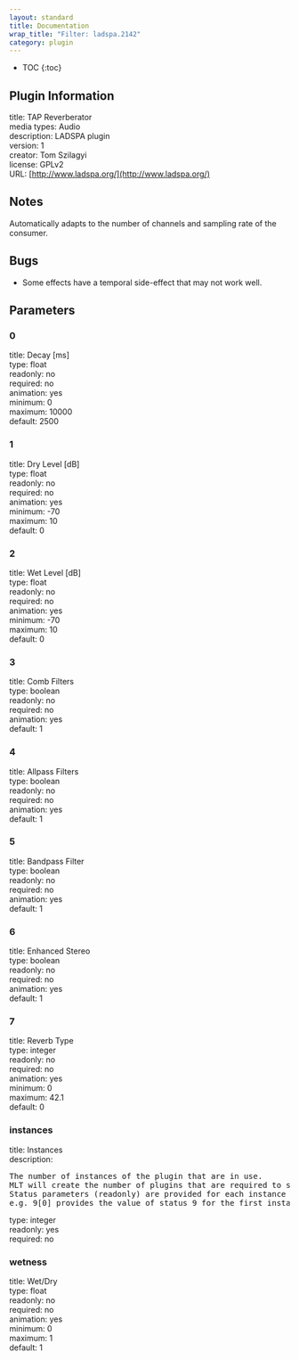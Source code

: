 ```yaml
---
layout: standard
title: Documentation
wrap_title: "Filter: ladspa.2142"
category: plugin
---
```

* TOC
{:toc}

## Plugin Information

title: TAP Reverberator  
media types:
Audio  
description: LADSPA plugin  
version: 1  
creator: Tom Szilagyi  
license: GPLv2  
URL: [http://www.ladspa.org/](http://www.ladspa.org/)  

## Notes

Automatically adapts to the number of channels and sampling rate of the consumer.

## Bugs

* Some effects have a temporal side-effect that may not work well.


## Parameters

### 0

title: Decay [ms]    
type: float  
readonly: no  
required: no  
animation: yes  
minimum: 0  
maximum: 10000  
default: 2500  

### 1

title: Dry Level [dB]    
type: float  
readonly: no  
required: no  
animation: yes  
minimum: -70  
maximum: 10  
default: 0  

### 2

title: Wet Level [dB]    
type: float  
readonly: no  
required: no  
animation: yes  
minimum: -70  
maximum: 10  
default: 0  

### 3

title: Comb Filters    
type: boolean  
readonly: no  
required: no  
animation: yes  
default: 1  

### 4

title: Allpass Filters    
type: boolean  
readonly: no  
required: no  
animation: yes  
default: 1  

### 5

title: Bandpass Filter    
type: boolean  
readonly: no  
required: no  
animation: yes  
default: 1  

### 6

title: Enhanced Stereo    
type: boolean  
readonly: no  
required: no  
animation: yes  
default: 1  

### 7

title: Reverb Type    
type: integer  
readonly: no  
required: no  
animation: yes  
minimum: 0  
maximum: 42.1  
default: 0  

### instances

title: Instances    
description:
<pre>
The number of instances of the plugin that are in use.
MLT will create the number of plugins that are required to support the number of audio channels.
Status parameters (readonly) are provided for each instance and are accessed by specifying the instance number after the identifier (starting at zero).
e.g. 9[0] provides the value of status 9 for the first instance.
</pre>
type: integer  
readonly: yes  
required: no  

### wetness

title: Wet/Dry    
type: float  
readonly: no  
required: no  
animation: yes  
minimum: 0  
maximum: 1  
default: 1  

